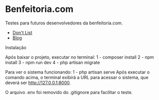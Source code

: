 # Benfeitoria.com

Testes para futuros desenvolvedores da benfeitoria.com.

* [Don't List](test-dont-list.md)
* [Blog](test-blog.md)


Instalação

Após baixar o projeto, executar no terminal:
1 - composer install
2 - npm install
3 - npm run dev
4 - php artisan migrate

Para ver o sistema funcionando:
1 - php artisan serve
Após executar o comando acima, o terminal exibirá a URL para acessar o sistema, que deverá ser http://127.0.0.1:8000.

O arquivo .env foi removido do .gitignore para facilitar o teste.

